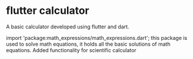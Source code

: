 # flutter calculator
 A basic calculator developed using flutter and dart.
 
 import 'package:math_expressions/math_expressions.dart';
this package is used to solve math equations, it holds all the basic solutions of math equations.
Added functionality for scientific calculator
